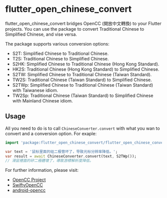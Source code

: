 # flutter_open_chinese_convert

flutter_open_chinese_convert bridges OpenCC (開放中文轉換) to your Flutter
projects. You can use the package to convert Traditional Chinese to Simplified
Chinese, and vise versa.

The package supports various conversion options:

- S2T: Simplified Chinese to Traditional Chinese.
- T2S: Traditional Chinese to Simplified Chinese.
- S2HK: Simplified Chinese to Traditional Chinese (Hong Kong Standard).
- HK2S: Traditional Chinese (Hong Kong Standard) to Simplified Chinese.
- S2TW: Simplified Chinese to Traditional Chinese (Taiwan Standard).
- TW2S: Traditional Chinese (Taiwan Standard) to Simplified Chinese.
- S2TWp: Simplified Chinese to Traditional Chinese (Taiwan Standard) with Taiwanese idiom.
- TW2Sp: Traditional Chinese (Taiwan Standard) to Simplified Chinese with Mainland Chinese idiom.

## Usage

All you need to do is to call `ChineseConverter.convert` with what you wan to
convert and a conversion option. For exaple:

``` dart
import 'package:flutter_open_chinese_convert/flutter_open_chinese_convert.dart';

var text = '鼠标里面的硅二极管坏了，导致光标分辨率降低。';
var result = await ChineseConverter.convert(text, S2TWp());
// 滑鼠裡面的矽二極體壞了，導致游標解析度降低。
```

For further information, please visit:

- [OpenCC Project](https://github.com/BYVoid/OpenCC)
- [SwiftyOpenCC](https://github.com/ddddxxx/SwiftyOpenCC)
- [android-opencc](https://github.com/qichuan/android-opencc)
